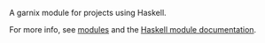 A garnix module for projects using Haskell.

For more info, see [modules](https://garnix.io/modules) and the [Haskell module documentation](https://garnix.io/docs/modules/haskell).
